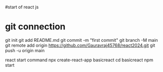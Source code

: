 #start of react js
# git connection
git init
git add README.md
git commit -m "first commit"
git branch -M main
git remote add origin https://github.com/Gauravraj45768/react2024.git
git push -u origin main

react start command
npx create-react-app basicreact
  cd basicreact
  npm start
